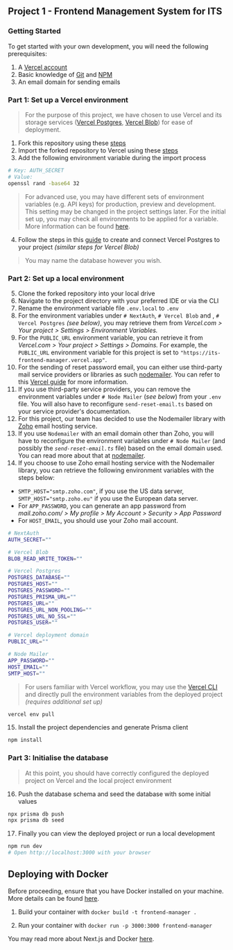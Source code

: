 ## Project 1 - Frontend Management System for ITS

### Getting Started

To get started with your own development, you will need the following prerequisites:

1. A [Vercel account](https://vercel.com/signup)
2. Basic knowledge of [Git](https://git-scm.com/doc) and [NPM](https://www.npmjs.com/)
3. An email domain for sending emails

### Part 1: Set up a Vercel environment

> For the purpose of this project, we have chosen to use Vercel and its storage services ([Vercel Postgres](https://vercel.com/docs/storage/vercel-postgres), [Vercel Blob](https://vercel.com/docs/storage/vercel-blob)) for ease of deployment.

1. Fork this repository using these [steps](https://docs.github.com/en/pull-requests/collaborating-with-pull-requests/working-with-forks/fork-a-repo#forking-a-repository)
2. Import the forked repository to Vercel using these [steps](https://vercel.com/docs/getting-started-with-vercel/import)
3. Add the following environment variable during the import process

```bash
# Key: AUTH_SECRET
# Value:
openssl rand -base64 32
```

> For advanced use, you may have different sets of environment variables (e.g. API keys) for production, preview and development. This setting may be changed in the project settings later. For the initial set up, you may check all environments to be applied for a variable. More information can be found [here](https://vercel.com/docs/projects/environment-variables#environments).

4. Follow the steps in this [guide](https://vercel.com/docs/storage/vercel-postgres/quickstart#create-a-postgres-database) to create and connect Vercel Postgres to your project _(similar steps for Vercel Blob)_

> You may name the database however you wish.

### Part 2: Set up a local environment

5. Clone the forked repository into your local drive
6. Navigate to the project directory with your preferred IDE or via the CLI
7. Rename the environment variable file `.env.local` to `.env`
8. For the environment variables under `# NextAuth`, `# Vercel Blob` and , `# Vercel Postgres` _(see below)_, you may retrieve them from _Vercel.com > Your project > Settings > Environment Variables._
9. For the `PUBLIC_URL` environment variable, you can retrieve it from _Vercel.com > Your project > Settings > Domains._ For example, the `PUBLIC_URL` environment variable for this project is set to `"https://its-frontend-manager.vercel.app"`.
10. For the sending of reset password email, you can either use third-party mail service providers or libraries as such [nodemailer](https://nodemailer.com/). You can refer to this [Vercel guide](https://vercel.com/guides/sending-emails-from-an-application-on-vercel) for more information.
11. If you use third-party service providers, you can remove the environment variables under `# Node Mailer` (_see below_) from your `.env` file. You will also have to reconfigure `send-reset-email.ts` based on your service provider's documentation.
12. For this project, our team has decided to use the Nodemailer library with [Zoho](https://www.zoho.com/mail/) email hosting service.
13. If you use `Nodemailer` with an email domain other than Zoho, you will have to reconfigure the environment variables under `# Node Mailer` (and possibly the _`send-reset-email.ts`_ file) based on the email domain used. You can read more about that at [nodemailer](https://nodemailer.com/).
14. If you choose to use Zoho email hosting service with the Nodemailer library, you can retrieve the following environment variables with the steps below:
- `SMTP_HOST="smtp.zoho.com"`, if you use the US data server, `SMTP_HOST="smtp.zoho.eu"` if you use the European data server.
- For `APP_PASSWORD`, you can generate an app password from _mail.zoho.com/ > My profile > My Account > Security > App Password_
- For `HOST_EMAIL`, you should use your Zoho mail account.

```bash
# NextAuth
AUTH_SECRET=""

# Vercel Blob
BLOB_READ_WRITE_TOKEN=""

# Vercel Postgres
POSTGRES_DATABASE=""
POSTGRES_HOST=""
POSTGRES_PASSWORD=""
POSTGRES_PRISMA_URL=""
POSTGRES_URL=""
POSTGRES_URL_NON_POOLING=""
POSTGRES_URL_NO_SSL=""
POSTGRES_USER=""

# Vercel deployment domain
PUBLIC_URL=""

# Node Mailer
APP_PASSWORD=""
HOST_EMAIL=""
SMTP_HOST=""
```

> For users familiar with Vercel workflow, you may use the [Vercel CLI](https://vercel.com/docs/cli) and directly pull the environment variables from the deployed project _(requires additional set up)_

```bash
vercel env pull
```

15. Install the project dependencies and generate Prisma client

```bash
npm install
```

### Part 3: Initialise the database

> At this point, you should have correctly configured the deployed project on Vercel and the local project environment

16. Push the database schema and seed the database with some initial values

```bash
npx prisma db push
npx prisma db seed
```

17. Finally you can view the deployed project or run a local development

```bash
npm run dev
# Open http://localhost:3000 with your browser
```

## Deploying with Docker

Before proceeding, ensure that you have Docker installed on your machine. More details can be found [here](https://docs.docker.com/get-docker/).

1. Build your container with `docker build -t frontend-manager .`

2. Run your container with `docker run -p 3000:3000 frontend-manager`

You may read more about Next.js and Docker [here](https://nextjs.org/docs/app/building-your-application/deploying#docker-image).

